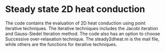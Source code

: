 # Steady state 2D heat conduction
The code contains the evaluation of 2D heat conduction using point iterative techniques.
The iterative techniques includes the Jacobi iteration and Gauss-Siedel Iteration method. The code also has an option to choose Successive over-relaxation technique.
The steady2dheat.m is the mail file, while others are the functions for iterative techniques.
